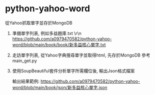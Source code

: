 # python-yahoo-word
從Yahoo抓取單字並存於MongoDB

1. 準備單字列表, 例如多益題庫.txt \r\n
    https://github.com/a0979470582/python-yahoo-word/blob/main/book/book/新多益核心單字.txt

2. 走訪單字列表, 從Yahoo字典搜尋單字並取得html, 先存於MongoDB
    參考main_get.py
    
3. 使用SoupBeautiful套件分析單字所需欄位後, 輸出Json格式檔案

    輸出結果範例:
    https://github.com/a0979470582/python-yahoo-word/blob/main/book/json/新多益核心單字.json
